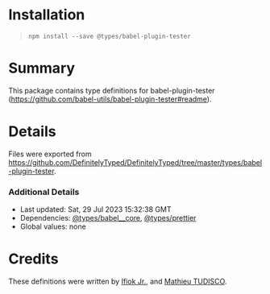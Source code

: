 # Installation
> `npm install --save @types/babel-plugin-tester`

# Summary
This package contains type definitions for babel-plugin-tester (https://github.com/babel-utils/babel-plugin-tester#readme).

# Details
Files were exported from https://github.com/DefinitelyTyped/DefinitelyTyped/tree/master/types/babel-plugin-tester.

### Additional Details
 * Last updated: Sat, 29 Jul 2023 15:32:38 GMT
 * Dependencies: [@types/babel__core](https://npmjs.com/package/@types/babel__core), [@types/prettier](https://npmjs.com/package/@types/prettier)
 * Global values: none

# Credits
These definitions were written by [Ifiok Jr.](https://github.com/ifiokjr), and [Mathieu TUDISCO](https://github.com/mathieutu).
